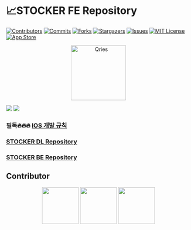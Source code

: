 # 📈STOCKER FE Repository

[![Contributors][contributors-shield]][contributors-url]
[![Commits][commit-shield]][commit-url]
[![Forks][forks-shield]][forks-url]
[![Stargazers][stars-shield]][stars-url]
[![Issues][issues-shield]][issues-url]
[![MIT License][license-shield]][license-url]
[![App Store][appstore-shield]][appstore-url]

<p align="center" width="100%">
  <a href="https://apps.apple.com/us/app/똑똑한-ai-펀드매니저-stocker/id1550061852">
    <img alt="Qries" width="150pixel" src="https://user-images.githubusercontent.com/46745325/105926994-66b5b280-6086-11eb-8c71-33e6d43eb8c2.png"></img>
  </a>
  
  <img src="https://user-images.githubusercontent.com/46745325/103398279-5beb2900-4b7f-11eb-82bf-b28d2ad8532c.png"></img>
  <img src="https://user-images.githubusercontent.com/46745325/105927446-5a7e2500-6087-11eb-9b8c-189fdb83b410.png"></img>
</p>


### 필독🔥🔥🔥 [IOS 개발 규칙](https://github.com/Himelo/IOS-Project-Rules)
### [STOCKER DL Repository](https://github.com/Himelo/STOCKER-DL)
### [STOCKER BE Repository](https://github.com/Himelo/STOCKER-BE)

## Contributor
<p align="center" width="100%">
  <a href="https://github.com/WonyJeong"><img width="100pixel" src="https://user-images.githubusercontent.com/46745325/105145287-e05b1700-5b41-11eb-9c5b-378cb99d66d1.png"/></a>
  <a href="https://github.com/koalakid1"><img width="100pixel" src="https://user-images.githubusercontent.com/46745325/105145311-e8b35200-5b41-11eb-830a-11aaf42874df.png"/></a>
  <a href="https://github.com/comojin1994"><img width="100pixel" src="https://user-images.githubusercontent.com/46745325/105145318-ea7d1580-5b41-11eb-9142-e3e08a009145.png"/></a>
</p>

[contributors-shield]: https://img.shields.io/github/contributors/ProjectInTheClass/STOCKER-FE.svg?style=flat&logo=github
[contributors-url]: https://github.com/ProjectInTheClass/STOCKER-FE/graphs/contributors
[commit-shield]: https://img.shields.io/github/commit-activity/y/ProjectInTheClass/STOCKER-FE.svg?style=flat&logo=github
[commit-url]: https://github.com/ProjectInTheClass/STOCKER-FE/commits/develop
[forks-shield]: https://img.shields.io/github/forks/ProjectInTheClass/STOCKER-FE.svg?style=flat&logo=github
[forks-url]: https://github.com/ProjectInTheClass/STOCKER-FE/network/members
[stars-shield]: https://img.shields.io/github/stars/ProjectInTheClass/STOCKER-FE.svg?style=flat&logo=github&label=★stars
[stars-url]: https://github.com/ProjectInTheClass/STOCKER-FE/stargazers
[issues-shield]: https://img.shields.io/github/issues/ProjectInTheClass/STOCKER-FE.svg?style=flat&logo=github
[issues-url]: https://github.com/ProjectInTheClass/STOCKER-FE/issues
[license-shield]: https://img.shields.io/github/license/ProjectInTheClass/STOCKER-FE.svg?style=flat&logo=apache
[license-url]: https://github.com/ProjectInTheClass/STOCKER-FE/blob/master/LICENSE.txt
[appstore-shield]: https://img.shields.io/itunes/v/1550061852?label=App%20Store&flat&logo=app-store
[appstore-url]: https://apps.apple.com/us/app/똑똑한-ai-펀드매니저-stocker/id1550061852
